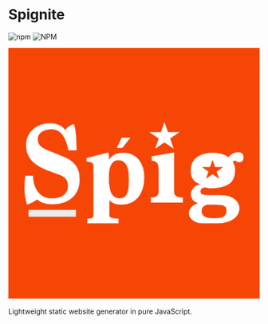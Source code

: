 # Spignite

![npm](https://img.shields.io/npm/v/spignite)
![NPM](https://img.shields.io/npm/l/spignite)

![](src/images/spig.png)

Lightweight static website generator in pure JavaScript.
